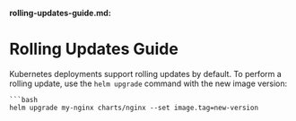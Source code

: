 
**rolling-updates-guide.md:**

# Rolling Updates Guide

Kubernetes deployments support rolling updates by default. To perform a rolling update, use the `helm upgrade` command with the new image version:

    ```bash
    helm upgrade my-nginx charts/nginx --set image.tag=new-version
